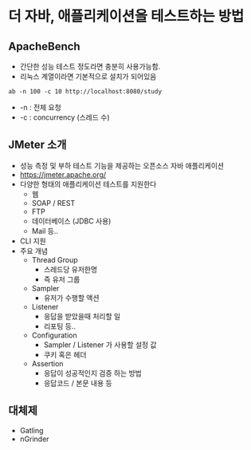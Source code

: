 # 더 자바, 애플리케이션을 테스트하는 방법

## ApacheBench
- 간단한 성능 테스트 정도라면 충분히 사용가능함.
- 리눅스 계열이라면 기본적으로 설치가 되어있음

```shell
ab -n 100 -c 10 http://localhost:8080/study
```
- -n : 전체 요청
- -c : concurrency (스레드 수)

## JMeter 소개
- 성능 측정 및 부하 테스트 기능을 제공하는 오픈소스 자바 애플리케이션
- https://jmeter.apache.org/
- 다양한 형태의 애플리케이션 테스트를 지원한다
    - 웹
    - SOAP / REST
    - FTP
    - 데이터베이스 (JDBC 사용)
    - Mail 등..
- CLI 지원
- 주요 개념
    - Thread Group
        - 스레드당 유저한명
        - 즉 유저 그룹
    - Sampler
        - 유저가 수행할 액션
    - Listener
        - 응답을 받았을때 처리할 일
        - 리포팅 등..
    - Configuration
        - Sampler / Listener 가 사용할 설정 값
        - 쿠키 혹은 헤더
    - Assertion
        - 응답이 성공적인지 검증 하는 방법
        - 응답코드 / 본문 내용 등

## 대체제
- Gatling
- nGrinder